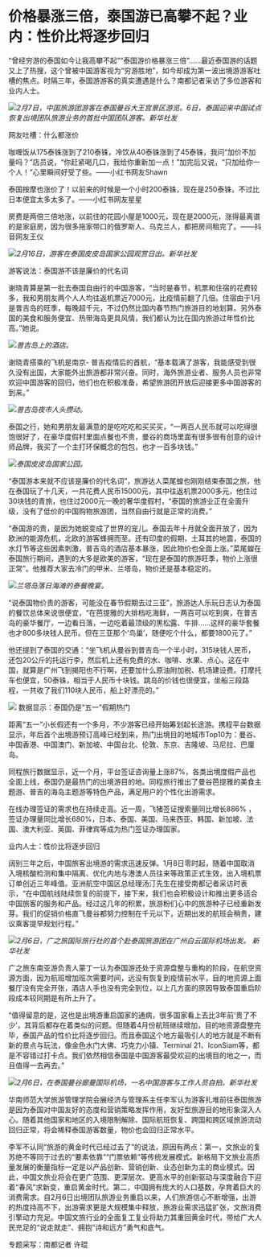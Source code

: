 # 价格暴涨三倍，泰国游已高攀不起？业内：性价比将逐步回归

“曾经穷游的泰国如今让我高攀不起”“泰国游价格暴涨三倍”……最近泰国游的话题又上了热搜，这个曾被中国游客视为“穷游胜地”，如今却成为第一波出境游游客吐槽的焦点。时隔三年，泰国游游客的真实遭遇是什么？南都记者采访了多位游客和业内人士。

![](https://inews.gtimg.com/om_bt/OjJpVdBydK7elRA-IEuZb73fBIFdPwxAtb2heza0qdRG4AA/1000)_2月7日，中国旅游团游客在泰国曼谷大王宫景区游览。6日，泰国迎来中国试点恢复出境团队旅游业务的首批中国团队游客。新华社发_

网友吐槽：什么都涨价

咖喱饭从175泰铢涨到了210泰铢，冷饮从40泰铢涨到了45泰铢，我问“加价不加量吗？”店员说，“你赶紧喝几口，我给你重新加一点！”加完后又说，“只加给你一个人！”心里瞬间好受了些。——小红书网友Shawn

泰国按摩也涨价了！以前来的时候是一个小时200泰铢，现在是250泰铢，不过比日本便宜太多太多了。——小红书网友星星

房费是两倍三倍地涨，以前住的花园小屋是1000元，现在是2000元，涨得最离谱的是家庭房，因为很多拖家带口的俄罗斯人、乌克兰人，都把房间租完了。——抖音网友王仪

![](https://inews.gtimg.com/om_bt/OtfZLDDJhJi26QTMZwkt66iCaSSdqYRBCbK_XJDA6BeyYAA/1000)_2月16日，游客在泰国皮皮岛国家公园观赏日出。新华社发_

游客说法：泰国游不该是廉价的代名词

谢晓青算是第一批去泰国自由行的中国游客，“当时是春节，机票和住宿的花费较多，我和男朋友两个人人均往返机票近7000元，比疫情前翻了几倍。住宿由于1月是普吉岛的旺季，每晚超千元，不过仍然比国内春节热门旅游目的地划算。另外泰国的美食和服务便宜、热带海岛更具风情，我们都认为比在国内旅游过年性价比高。”她说。

![](https://inews.gtimg.com/om_bt/OwHH1YCCG26QIX3G4o0RXzFnJiMafedEVT7Uw5I9vL3sgAA/1000)_普吉岛上的酒店。_

谢晓青搭乘的飞机是南京-
普吉疫情后的首航，“基本载满了游客，我能感受到很久没有出国，大家能外出旅游都非常兴奋。同时，海外旅游业者、服务人员也非常欢迎中国游客的回归，他们也在积极准备，希望旅游团开放后迎接更多中国游客的到来。”

![](https://inews.gtimg.com/om_bt/OlUUOA9_EEaZbmKC-tPZcBlALv3HL4GVTsYrf-FLCQmn4AA/1000)_普吉岛夜市人头攒动。_

泰国之行，她和男朋友最满意的是吃吃吃和买买买，“一两百人民币就可以吃得很饱很好了，在豪华度假村里面点餐也不贵，曼谷的商场里面有很多很有创意的设计师品牌，我买了一个主打环保概念的包包，也才一百多块钱。”

![](https://inews.gtimg.com/om_bt/Oh6Za8u5KyzK4OKNHd6Lw3bpxf20yGcx83zinDxasMVaMAA/1000)_泰国皮皮岛国家公园。_

“泰国游本来就不应该是廉价的代名词”，旅游达人菜尾蝗也刚刚结束泰国之旅，他在泰国玩了十几天，一共花费人民币15000元，其中往返机票2000多元，他住过30块钱的青旅，也住过2000元一晚的奢华度假村，“泰国的旅游业正在全面升级，没有了低价的中国购物旅游团，当然自由行就是正常的消费。”

“泰国游的贵，是因为她蜕变成了世界的宠儿。泰国去年十月就全面开放了，因为欧洲的能源危机，北欧的游客蜂拥而至。还有印度的假期，土耳其的地震，泰国的水灯节等这些因素刺激，普吉岛的酒店基本暴涨，因此物价也全面上涨。”菜尾蝗在泰国旅行期间，遇到的大多是欧美的游客，“现在是泰国的旅游旺季，物价上涨很正常”。他推荐大家去冷门的甲米、兰塔岛，物价还是基本稳定的。

![](https://inews.gtimg.com/om_bt/OMpZMc0ZnYSUrqhb3XyUlUwjpnpcmt23pHyIMSAH7iR2gAA/1000)_兰塔岛落日海滩的泰餐晚宴。_

“说泰国物价贵的游客，可能没在春节假期去过三亚”，旅游达人乐玩日志认为泰国的餐饮总体来说很便宜，“在芭提雅的大排档吃海鲜，一两百可以吃到爽，在普吉岛的豪华餐厅，一边看日落，一边吃着最顶级的黑松露、牛排……这样的豪华套餐也才800多块钱人民币。但在三亚那个‘鸟巢’，随便吃个什么，都要1800元了。”

他还提到了泰国的交通：“坐飞机从曼谷到普吉岛一个半小时，315块钱人民币，还包20公斤的托运行李，然后机上还有免费的水、咖啡、水果、点心。这在中国，就算是广州飞到揭阳也不行啊，还要加什么原油附加税、机场建设费。打摩托车也便宜，50泰铢，相当于人民币十块钱。跳岛的价钱也很便宜，坐船三段路程，一共收了我们110块人民币，船上好漂亮的。”

![](https://inews.gtimg.com/om_bt/ORkMF5zaUZWe5sJVCBKKVH7wPyj_Otbi7Id4A76eALJp0AA/1000)
数据显示：泰国仍是“五一”假期热门

距离“五一”小长假还有一个多月，不少游客已经开始筹划起长途游。携程平台数据显示，年后首个出境游预订高峰已经到来，热门出境目的地城市Top10为：曼谷、中国香港、中国澳门、新加坡、中国台北、伦敦、东京、吉隆坡、马尼拉、巴厘岛。

同程旅行数据显示，近一个月，平台签证咨询量上涨87%，各类出境度假产品也全面上线，泰国仍是最热门的出境游目的地。同程旅行推出了曼谷芭提雅的美食主题游、普吉的海岛主题游等特色产品，满足用户的个性化出游需求。

在线办理签证的需求也在持续走高。近一周，飞猪签证搜索量同比增长886%
，签证办理量同比增长680%，日本、泰国、美国、马来西亚、韩国、新加坡、法国、澳大利亚、英国、菲律宾等成为热门签证办理国家。

业内人士：性价比将逐步回归

阔别三年之后，中国旅客出境游的需求迅速反弹。1月8日零时起，随着中国取消入境核酸检测和集中隔离、优化内地与港澳人员往来等政策正式生效，出入境机票订单创近三年峰值。亚洲航空中国区总经理汤汀先生在接受南都记者采访时表示，“在中国航线陆续恢复的前提下，接下来，我们也会积极设计和推出更多适合中国旅客的服务和产品。经过这几年的积累，旅游粉们心中的旅游种子已经重新发芽。我们的促销价格直飞曼谷都努力控制在千元以下，近期出发的航班会稍贵，建议乘客提早规划行程。”

![](https://inews.gtimg.com/om_bt/O6czi1HqLWfhPz9-4Oxyk6SBhoqXxFAQLfRhprDmC6nqEAA/1000)_2月6日，广之旅国际旅行社的首个赴泰国旅游团在广州白云国际机场出发。
新华社发_

广之旅东南亚游负责人蒙丁一认为泰国游还处于资源盘整与重构的阶段，在航空资源方面，因为航班增加班次需要时间，远没有恢复到疫情前水平，目的地资源上面餐厅没有完全开张，酒店人手也没有完全到位，以上几方面的原因导致泰国重启阶段成本较同期是有所上升了。

“值得留意的是，这也是出境游重启国家的通病，很多国家看上去比3年前‘贵了不少’，其背后都存在着类似的问题。但随着4月份航班继续增加，目的地资源盘整完毕，泰国产品的性价比将逐步回归。而且泰国这个地方最吸引人的地方就是不断有新的景点与玩法，像金色水门大佛、巧克力小镇、Terminal
21、IconSiam等，都是不容错过打卡点。我们依然相信泰国是中国游客最受欢迎的出境目的地之一，而且值得一去再去。”

![](https://inews.gtimg.com/om_bt/OzJvmn5UyaSnNKai2FQbUTCRLOuHv2194oHDCZv-JCNS8AA/1000)_2月6日，在泰国曼谷廊曼国际机场，一名中国游客与工作人员自拍。新华社发_

华南师范大学旅游管理学院会展经济与管理系主任李军认为游客扎堆前往泰国旅游是因为泰国对中国友好的态度和营销策略发挥作用，友好型旅游目的地形象深入人心。随着其他国家和地区的入境限制解除、国际航班恢复、跨国和跨区域旅游流动回归正常，将会稀释泰国游客数量，物价也会回归正常水平。

李军不认同“旅游的黄金时代已经过去了”的说法，原因有两点：第一，文旅业的复苏绝不等同于过去的“要素依靠”“门票依赖”等传统发展模式。新格局下文旅业高质量发展的衡量指标一定是以产品创新、营销创新、业态创新为主的商业模式。因此，中国文旅业将会在更广范围、更深层次、更高水平的创新驱动与深度融合下迎着“春风”求新变，重启黄金时代。第二，中国拥有庞大的人口基数，孕育着巨大的消费需求。自2月6日出境团队旅游业务重启以来，人们旅游信心不断增强，出游的热度持高不下，出游需求更是大规模集中释放，旅游业需求迅猛扩张，文旅消费引擎动力充足。中国文旅行业的全面复工复业将助力其重回黄金时代，带给广大人民充足的“说走就走”、拥抱“诗和远方”勇气和底气。

专题采写：南都记者 许琨

